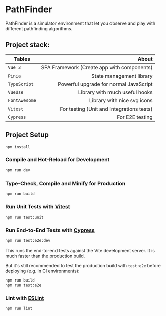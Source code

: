# PathFinder

PathFinder is a simulator environment that let you observe and play with different pathfinding algorithms.

## Project stack:

| Tables | About |
|----------|------:|
| `Vue 3` | SPA Framework (Create app with components) |
| `Pinia` | State management library |
| `TypeScript` | Powerful upgrade for normal JavaScript |
| `VueUse` | Library with much useful hooks |
| `FontAwesome` | Library with nice svg icons |
| `Vitest` | For testing (Unit and Integrations tests) |
| `Cypress` | For E2E testing |

## Project Setup

```sh
npm install
```

### Compile and Hot-Reload for Development

```sh
npm run dev
```

### Type-Check, Compile and Minify for Production

```sh
npm run build
```

### Run Unit Tests with [Vitest](https://vitest.dev/)

```sh
npm run test:unit
```

### Run End-to-End Tests with [Cypress](https://www.cypress.io/)

```sh
npm run test:e2e:dev
```

This runs the end-to-end tests against the Vite development server.
It is much faster than the production build.

But it's still recommended to test the production build with `test:e2e` before deploying (e.g. in CI environments):

```sh
npm run build
npm run test:e2e
```

### Lint with [ESLint](https://eslint.org/)

```sh
npm run lint
```
